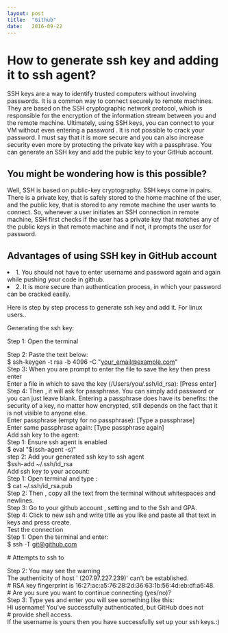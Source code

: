 ```yaml
---
layout: post
title:  "Github"
date:   2016-09-22
---
```

<h1>How to generate ssh key and adding it to ssh agent?</h1>
<article>
<p>SSH keys are a way to identify trusted computers without involving passwords. It is a common way to connect securely to remote machines. They are based on the SSH cryptographic network protocol, which is responsible for the encryption of the information stream between you and the remote machine. Ultimately, using SSH keys, you can connect to your VM without even entering a password . It is not possible to crack your password. I must say that it is more secure and you can also increase security even more by protecting the private key with a passphrase. You can generate an SSH key and add the public key to your GitHub account. </p>
</article>
<h2>You might be wondering how is this possible? </h2>

<p>Well, SSH is based on public-key cryptography. SSH keys come in pairs. There is a private key, that is safely stored to the home machine of the user, and the public key, that is stored to any remote machine the user wants to connect. So, whenever a user initiates an SSH connection in remote machine, SSH first checks if the user has a private key that matches any of the public keys in that remote machine and if not, it prompts the user for password.</p>

<h2>Advantages of using SSH key in GitHub account</h2>
<li>1. You should not have to enter username and password again and again while pushing your code in github.</li>
<li>2. It is more secure than authentication process, in which your password can be cracked easily.</li>
<p>Here is step by step process to generate ssh key and add it. For linux users..</p>
 
Generating the ssh key:

Step 1: Open the terminal<br>

Step 2: Paste the text below:<br>
             $ ssh-keygen -t rsa -b 4096 -C "your_email@example.com"<br>
Step 3: When you are prompt to enter the file to save the key then press enter<br>
             Enter a file in which to save the key (/Users/you/.ssh/id_rsa): [Press  enter]<br>
Step 4: Then , it will ask for passphrase. You can simply add password or you can just leave blank. Entering a passphrase does have its benefits: the security of a key, no matter how encrypted, still depends on the fact that it is not visible to anyone else. <br>
Enter passphrase (empty for no passphrase): [Type a passphrase]<br>
Enter same passphrase again: [Type passphrase again]<br>
Add ssh key to the agent:<br>
Step 1: Ensure ssh agent is enabled<br>
$ eval "$(ssh-agent -s)"<br>
step 2: Add your generated ssh key to ssh agent<br>
$ssh-add ~/.ssh/id_rsa<br>
Add ssh key to your account:<br>
Step 1: Open terminal and type :<br>
 $ cat ~/.ssh/id_rsa.pub<br>
Step 2: Then , copy all the text from the terminal without whitespaces and newlines.<br>
Step 3: Go to your github account , setting and to the Ssh and GPA.<br>
Step 4: Click to new ssh and write title as you like and paste all that text in keys and press create.<br>
Test the connection <br>
Step 1: Open the terminal and enter:<br>
$ ssh -T git@github.com<br>
<p># Attempts to ssh to <br></p>
Step 2: You may see the warning<br>
The authenticity of host ' (207.97.227.239)' can't be established.<br>
# RSA key fingerprint is 16:27:ac:a5:76:28:2d:36:63:1b:56:4d:eb:df:a6:48.<br>
# Are you sure you want to continue connecting (yes/no)?<br>
Step 3: Type yes and enter you will see something like this:<br>
Hi username! You've successfully authenticated, but GitHub does not<br>
# provide shell access.<br>
If the username is yours then you have successfully set up your ssh keys.:)<br>
